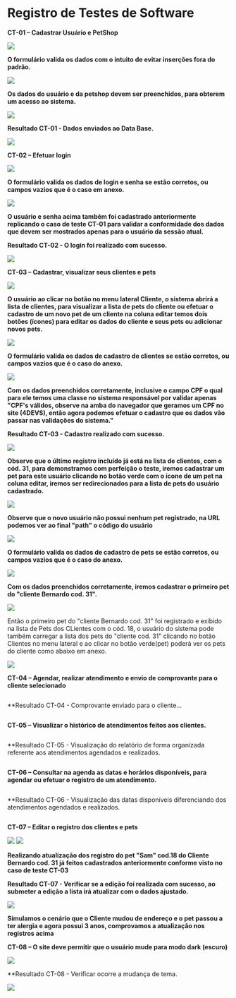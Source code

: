 # Registro de Testes de Software

**CT-01 – Cadastrar Usuário e PetShop**

<img src="https://user-images.githubusercontent.com/86859418/204162288-f68ecb1c-8ba5-41c2-9bc7-b3f620c8d777.png">

**O formulário valida os dados com o intuito de evitar inserções fora do padrão.**

<img src="https://user-images.githubusercontent.com/86859418/204163037-4b6be7bb-99e4-4078-a34b-3fa207c7b7a5.png">

**Os dados do usuário e da petshop devem ser preenchidos, para obterem um acesso ao sistema.**

<img src="https://user-images.githubusercontent.com/86859418/204162820-73722040-f41e-4a59-add4-ae5c5341d181.png">

**Resultado CT-01 - Dados enviados ao Data Base.**

<img src="https://user-images.githubusercontent.com/86859418/204163246-de20ad49-ab43-487f-91f7-c8dc7466176e.png">

**CT-02 – Efetuar login**

<img src="https://user-images.githubusercontent.com/86859418/204162487-a18adb08-a4ad-4f34-903f-25b98f2ad89f.png">

**O formulário valida os dados de login e senha se estão corretos, ou campos vazios que é o caso em anexo.**

<img src="https://user-images.githubusercontent.com/86859418/204162561-a7590e2f-95a3-425b-8390-713ea8048396.png">

**O usuário e senha acima também foi cadastrado anteriormente replicando o **caso de teste CT-01** para validar a conformidade dos dados que devem ser mostrados apenas para o usuário da sessão atual.**

**Resultado CT-02 - O login foi realizado com sucesso.**

<img src="https://user-images.githubusercontent.com/86859418/204156615-9ff47c13-a46d-4f05-9d20-797b2e1cd69c.png">

**CT-03 – Cadastrar, visualizar seus clientes e pets**

<img src="https://user-images.githubusercontent.com/86859418/204163419-7a2a41d4-ced3-46d4-98ec-45b216932478.png">

**O usuário ao clicar no botão no menu lateral Cliente, o sistema abrirá a lista de clientes, para visualizar a lista de pets do cliente ou efetuar o cadastro de um novo pet de um cliente na coluna editar temos dois botões (ícones) para editar os dados do cliente e seus pets ou adicionar novos pets.**

<img src="https://user-images.githubusercontent.com/86859418/204163669-fad213b2-4107-405b-9c6c-10af4365ae13.png">

**O formulário valida os dados de cadastro de clientes se estão corretos, ou campos vazios que é o caso do anexo.**

<img src="https://user-images.githubusercontent.com/86859418/204163859-7ddee24e-ea45-4db5-aa4c-beb850f7056e.png">

**Com os dados preenchidos corretamente, inclusive o campo CPF o qual para ele temos uma classe no sistema responsável por validar apenas "CPF's válidos, observe na amba do navegador que geramos um CPF no site (4DEVS), então agora podemos efetuar o cadastro que os dados vão passar nas validações do sistema."**

**Resultado CT-03 - Cadastro realizado com sucesso.**

<img src="https://user-images.githubusercontent.com/86859418/204164052-f61b84fb-5a3d-4162-9f46-306e7a1ded48.png">

**Observe que o último registro incluido já está na lista de clientes, com o cód. 31, para demonstramos com perfeição o teste, iremos cadastrar um pet para este usuário clicando no botão verde com o ícone de um pet na coluna editar, iremos ser redirecionados para a lista de pets do usuário cadastrado.**

<img src="https://user-images.githubusercontent.com/86859418/204164212-f1405057-27db-4c38-a7d0-f8ff73c581c2.png">

**Observe que o novo usuário não possui nenhum pet registrado, na URL podemos ver ao final "path" o código do usuário**

<img src="https://user-images.githubusercontent.com/86859418/204164415-5bf01f83-8b5f-442c-a6b8-5800ba76c339.png">

**O formulário valida os dados de cadastro de pets se estão corretos, ou campos vazios que é o caso do anexo.**

<img src="https://user-images.githubusercontent.com/86859418/204164536-aec2769d-7205-426b-ba3e-8726b2588f9b.png">

**Com os dados preenchidos corretamente, iremos cadastrar o primeiro pet do "cliente Bernardo cod. 31".**

<img src="https://user-images.githubusercontent.com/86859418/204164694-5af33dd6-9faa-4cac-8170-c8667b44c6cb.png">

Então o primeiro pet do "cliente Bernardo cod. 31" foi registrado e exibido na lista de Pets dos CLientes com o cód. 18, o usuário do sistema pode também carregar a lista dos pets do "cliente cod. 31" clicando no botão Clientes no menu lateral e ao clicar no botão verde(pet) poderá ver os pets do cliente como abaixo em anexo. 

<img src="https://user-images.githubusercontent.com/86859418/204164846-217f1326-0164-47e2-ab88-33a703e452da.png">

**CT-04 – Agendar, realizar atendimento e envio de comprovante para o cliente selecionado**

<img src="">

**Resultado CT-04 - Comprovante enviado para o cliente...

<img src="">


**CT-05 – Visualizar o histórico de atendimentos feitos aos clientes.**

<img src="">

**Resultado CT-05 - Visualização do relatório de forma organizada referente aos atendimentos agendados e realizados.

<img src="">

**CT-06 – Consultar na agenda as datas e horários disponíveis, para agendar ou efetuar o registro de um atendimento.**

<img src="">

**Resultado CT-06 - Visualização das datas disponíveis diferenciando dos atendimentos agendados e realizados.

<img src="">

**CT-07 – Editar o registro dos clientes e pets**

<img src="https://user-images.githubusercontent.com/86859418/204165355-ae9ca87a-fb4a-4de5-a122-0967dffa08b0.png">
<img src="https://user-images.githubusercontent.com/86859418/204165419-18d01dc7-67ba-48ab-b8d7-8d2418b0a76f.png">

**Realizando atualização dos registro do pet "Sam" cod.18 do Cliente Bernardo cod. 31 já feitos cadastrados anteriormente conforme visto no caso de teste CT-03**

**Resultado CT-07 - Verificar se a edição foi realizada com sucesso, ao submeter a edição a lista irá atualizar com o dados ajustado.**

<img src="https://user-images.githubusercontent.com/86859418/204165863-43776afe-81b3-4f32-beb8-c3d29164b17c.png">

**Simulamos o cenário que o Cliente mudou de endereço e o pet passou a ter alergia e agora possui 3 anos, comprovamos a atualização nos registros acima**

**CT-08 – O site deve permitir que o usuário mude para modo dark (escuro)**

<img src="https://user-images.githubusercontent.com/86859418/204166106-e8ee2007-f7cb-4984-9f49-23056fdac379.png">

**Resultado CT-08 - Verificar ocorre a mudança de tema.

<img src="https://user-images.githubusercontent.com/86859418/204166063-ffb4b8fc-514a-4311-abfa-ab947224e25e.png">
